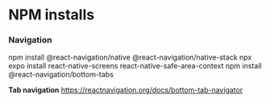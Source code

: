 # NPM installs

### Navigation
npm install @react-navigation/native @react-navigation/native-stack
npx expo install react-native-screens react-native-safe-area-context
npm install @react-navigation/bottom-tabs

**Tab navigation**
https://reactnavigation.org/docs/bottom-tab-navigator
